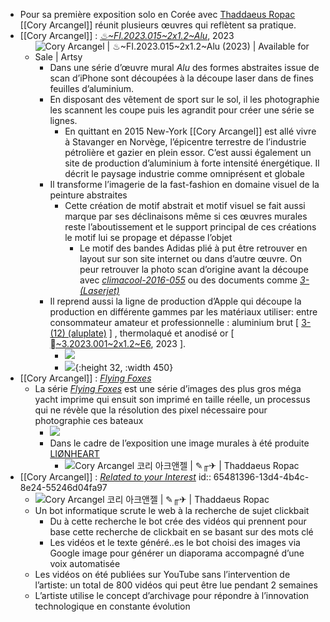 - Pour sa première exposition solo en Corée avec [Thaddaeus Ropac](https://ropac.net/) [[Cory Arcangel]] réunit plusieurs œuvres qui reflètent sa pratique.
- [[Cory Arcangel]] : [*♨~FI.2023.015~2x1.2~Alu*](https://www.artsy.net/artwork/cory-arcangel-fi-dot-2023-dot-015-2x1-dot-2-alu), 2023
	- ![Cory Arcangel | ♨~FI.2023.015~2x1.2~Alu (2023) | Available for Sale | Artsy](https://d7hftxdivxxvm.cloudfront.net/?height=800&quality=85&resize_to=fit&src=https%3A%2F%2Fd32dm0rphc51dk.cloudfront.net%2Feay93tGTcdudrDy6FAbU-A%2Fmain.jpg&width=533)
		- Dans une série d’œuvre mural *Alu* des formes abstraites issue de scan d’iPhone sont découpées à la découpe laser dans de fines feuilles d’aluminium.
		- En disposant des vêtement de sport sur le sol, il les photographie les scannent les coupe puis les agrandit pour créer une série se lignes.
			- En quittant en 2015 New-York [[Cory Arcangel]]  est allé vivre à Stavanger en Norvège, l’épicentre terrestre de l’industrie pétrolière et gazier en plein essor. C’est aussi également un site de production d’aluminium à forte intensité énergétique. Il décrit le paysage industrie comme omniprésent et globale
		- Il transforme l’imagerie de la fast-fashion en domaine visuel de la peinture abstraites
			- Cette création de motif abstrait et motif visuel se fait aussi marque par ses déclinaisons même si ces œuvres murales reste l’aboutissement et le support principal de ces créations le motif lui se propage et dépasse l’objet
				- Le motif des bandes Adidas plié à put être retrouver en layout sur son site internet ou dans d’autre œuvre. On peur retrouver la photo scan d’origine avant la découpe avec [*climacool-2016-055*](https://coryarcangel.com/things-i-made/2016-055-climacool) ou des documents comme [*3- (Laserjet)*](https://coryarcangel.com/things-i-made/2022-046)
		- Il reprend aussi la ligne de production d’Apple qui découpe la production en différente gammes par les matériaux utiliser: entre consommateur amateur et professionnelle : aluminium brut [ [3- (12) (aluplate)](https://coryarcangel.com/things-i-made/2022-044) ] , thermolaqué et anodisé or [ [~3.2023.001~2x1.2~E6](https://coryarcangel.com/things-i-made/2023-001), 2023  ].
			- ![](https://coryarcangel.com/assets/imgs/3--2022-044-web-jh--00z4.jpg)
			- ![](https://coryarcangel.com/assets/imgs/%EF%A3%BF~3-2023-001-web-sa--NFSs.jpg){:height 32, :width 450}
- [[Cory Arcangel]] : [*Flying Foxes*](https://coryarcangel.com/things-i-made/2022-031)
	- La série [*Flying Foxes*](https://coryarcangel.com/things-i-made/2022-031) est une série d’images des plus gros méga yacht imprime qui ensuit son imprimé en taille réelle, un processus qui ne révèle que la résolution des pixel nécessaire pour photographie ces bateaux
		- ![](https://coryarcangel.com/assets/imgs/flying-fox-2022-031-web-ih--yzDT.jpg)
		- Dans le cadre de l’exposition une image murales à été produite [LIØNHEART](https://m.blog.naver.com/sfran7/223143635001?isInf=true)
			- ![Cory Arcangel 코리 아크앤젤 | ✎╓✈ | Thaddaeus Ropac](https://artlogic-res.cloudinary.com/w_1400,h_1400,c_limit,f_auto,fl_lossy,q_auto:good/ws-ropac/usr/images/feature_panels/image/4596/coaseoul23_6_.jpg)
- [[Cory Arcangel]] : [*Related to your Interest*](https://www.artbasel.com/rooms/specialsector/46433/Related-to-your-interests?lang=fr)
  id:: 65481396-13d4-4b4c-8e24-55246d04fa97
	- ![Cory Arcangel 코리 아크앤젤 | ✎╓✈ | Thaddaeus Ropac](https://artlogic-res.cloudinary.com/w_1400,h_1400,c_limit,f_auto,fl_lossy,q_auto:good/ws-ropac/usr/images/feature_panels/images_and_objects/4579/coa_1101.2_cory-arcangel_related-to-your-interests_2020.jpg)
	- Un bot informatique scrute le web à la recherche de sujet clickbait
		- Du à cette recherche le bot crée des vidéos qui prennent pour base cette recherche de clickbait en se basant sur des mots clé
		- Les vidéos et le texte généré..es le bot choisi des images via Google image pour générer un diaporama accompagné d’une voix automatisée
	- Les vidéos on été publiées sur YouTube sans l’intervention de l’artiste: un total de 800 vidéos qui peut être lue pendant 2 semaines
	- L’artiste utilise le concept d’archivage pour répondre à l’innovation technologique en constante évolution